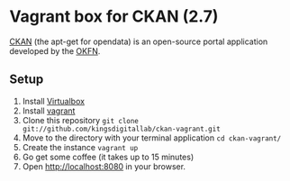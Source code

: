 # Vagrant box for CKAN (2.7)

[CKAN](http://ckan.org) (the apt-get for opendata) is an open-source portal application developed by the [OKFN](http://okfn.org).

## Setup

1. Install [Virtualbox](https://www.virtualbox.org)
2. Install [vagrant](http://www.vagrantup.com)
3. Clone this repository `git clone git://github.com/kingsdigitallab/ckan-vagrant.git`
4. Move to the directory with your terminal application `cd ckan-vagrant/`
5. Create the instance `vagrant up`
6. Go get some coffee (it takes up to 15 minutes)
7. Open [http://localhost:8080](http://localhost:8080) in your browser.
